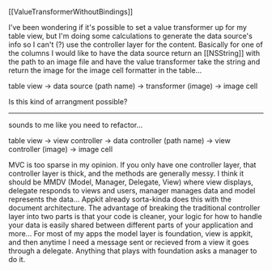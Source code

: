 [[ValueTransformerWithoutBindings]]

I've been wondering if it's possible to set a value transformer up for my table view, but I'm doing some calculations to generate the data source's info so I can't (?) use the controller layer for the content.  Basically for one of the columns I would like to have the data source return an [[NSString]] with the path to an image file and have the value transformer take the string and return the image for the image cell formatter in the table...

table view -> data source (path name) -> transformer (image) -> image cell

Is this kind of arrangment possible?

----

sounds to me like you need to refactor...

table view -> view controller -> data controller (path name) -> view controller (image) -> image cell

MVC is too sparse in my opinion.  If you only have one controller layer, that controller layer is thick, and the methods are generally messy.  I think it should be MMDV (Model, Manager, Delegate, View) where view displays, delegate responds to views and users, manager manages data and model represents the data... Appkit already sorta-kinda does this with the document architecture.  The advantage of breaking the traditional controller layer into two parts is that your code is cleaner, your logic for how to handle your data is easily shared between different parts of your application and more... For most of my apps the model layer is foundation, view is appkit, and then anytime I need a message sent or recieved from a view it goes through a delegate.  Anything that plays with foundation asks a manager to do it.